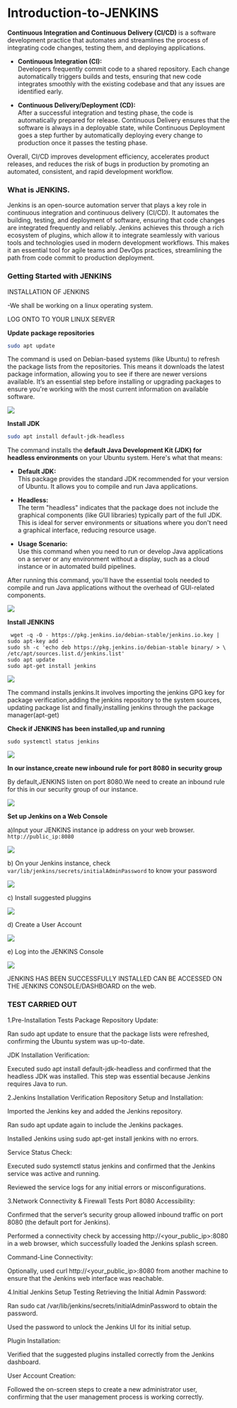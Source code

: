 # Introduction-to-JENKINS

**Continuous Integration and Continuous Delivery (CI/CD)** is a software development practice that automates and streamlines the process of integrating code changes, testing them, and deploying applications. 

- **Continuous Integration (CI):**  
  Developers frequently commit code to a shared repository. Each change automatically triggers builds and tests, ensuring that new code integrates smoothly with the existing codebase and that any issues are identified early.

- **Continuous Delivery/Deployment (CD):**  
  After a successful integration and testing phase, the code is automatically prepared for release. Continuous Delivery ensures that the software is always in a deployable state, while Continuous Deployment goes a step further by automatically deploying every change to production once it passes the testing phase.

Overall, CI/CD improves development efficiency, accelerates product releases, and reduces the risk of bugs in production by promoting an automated, consistent, and rapid development workflow.


### What is JENKINS.

Jenkins is an open-source automation server that plays a key role in continuous integration and continuous delivery (CI/CD). It automates the building, testing, and deployment of software, ensuring that code changes are integrated frequently and reliably. Jenkins achieves this through a rich ecosystem of plugins, which allow it to integrate seamlessly with various tools and technologies used in modern development workflows. This makes it an essential tool for agile teams and DevOps practices, streamlining the path from code commit to production deployment.

### Getting Started with JENKINS

INSTALLATION OF JENKINS

-We shall be working on a linux operating system.

LOG ONTO TO YOUR LINUX SERVER

**Update package repositories**



```bash
sudo apt update
```

The command is used on Debian-based systems (like Ubuntu) to refresh the package lists from the repositories. This means it downloads the latest package information, allowing you to see if there are newer versions available. It’s an essential step before installing or upgrading packages to ensure you're working with the most current information on available software.

 ![](./img/k1.png)

**Install JDK**



```bash
sudo apt install default-jdk-headless
```

The command installs the **default Java Development Kit (JDK) for headless environments** on your Ubuntu system. Here's what that means:

- **Default JDK:**  
  This package provides the standard JDK recommended for your version of Ubuntu. It allows you to compile and run Java applications.

- **Headless:**  
  The term "headless" indicates that the package does not include the graphical components (like GUI libraries) typically part of the full JDK. This is ideal for server environments or situations where you don't need a graphical interface, reducing resource usage.

- **Usage Scenario:**  
  Use this command when you need to run or develop Java applications on a server or any environment without a display, such as a cloud instance or in automated build pipelines.

After running this command, you'll have the essential tools needed to compile and run Java applications without the overhead of GUI-related components.

  ![](./img/k2.png)

 **Install JENKINS**

     wget -q -O - https://pkg.jenkins.io/debian-stable/jenkins.io.key | sudo apt-key add -
    sudo sh -c 'echo deb https://pkg.jenkins.io/debian-stable binary/ > \
    /etc/apt/sources.list.d/jenkins.list'
    sudo apt update
    sudo apt-get install jenkins


   ![](./img/k3.png)

 The command installs jenkins.It involves importing the jenkins GPG key for package verification,adding the jenkins repository to the system sources, updating package list and finally,installing jenkins through the package manager(apt-get)

 **Check if JENKINS has been installed,up and running**

    sudo systemctl status jenkins

 ![](./img/k4.png)

**In our instance,create new inbound rule for port 8080 in security group**

By default,JENKINS listen on port 8080.We need to create an inbound rule for this in our security group of our instance.

  ![](./img/k5.png)

**Set up Jenkins on a Web Console**

a)Input your JENKINS instance ip address on your web browser.
`http://public_ip:8080`

 ![](./img/k6.png)

b) On your Jenkins instance, check `var/lib/jenkins/secrets/initialAdminPassword` to know your password

 ![](./img/k7.png)

c) Install suggested pluggins

 ![](./img/k8.png)

d) Create a User Account

  ![](./img/k9.png)

e) Log into the JENKINS Console

  ![](./img/k10.png)

JENKINS HAS BEEN SUCCESSFULLY INSTALLED CAN BE ACCESSED ON THE JENKINS CONSOLE/DASHBOARD on the web.

### TEST CARRIED OUT

1.Pre-Installation Tests
Package Repository Update:

Ran sudo apt update to ensure that the package lists were refreshed, confirming the Ubuntu system was up-to-date.

JDK Installation Verification:

Executed sudo apt install default-jdk-headless and confirmed that the headless JDK was installed. This step was essential because Jenkins requires Java to run.

2.Jenkins Installation Verification
Repository Setup and Installation:

Imported the Jenkins key and added the Jenkins repository.

Ran sudo apt update again to include the Jenkins packages.

Installed Jenkins using sudo apt-get install jenkins with no errors.

Service Status Check:

Executed sudo systemctl status jenkins and confirmed that the Jenkins service was active and running.

Reviewed the service logs for any initial errors or misconfigurations.

3.Network Connectivity & Firewall Tests
Port 8080 Accessibility:

Confirmed that the server’s security group allowed inbound traffic on port 8080 (the default port for Jenkins).

Performed a connectivity check by accessing http://<your_public_ip>:8080 in a web browser, which successfully loaded the Jenkins splash screen.

Command-Line Connectivity:

Optionally, used curl http://<your_public_ip>:8080 from another machine to ensure that the Jenkins web interface was reachable.

4.Initial Jenkins Setup Testing
Retrieving the Initial Admin Password:

Ran sudo cat /var/lib/jenkins/secrets/initialAdminPassword to obtain the password.

Used the password to unlock the Jenkins UI for its initial setup.

Plugin Installation:

Verified that the suggested plugins installed correctly from the Jenkins dashboard.

User Account Creation:

Followed the on-screen steps to create a new administrator user, confirming that the user management process is working correctly.









    